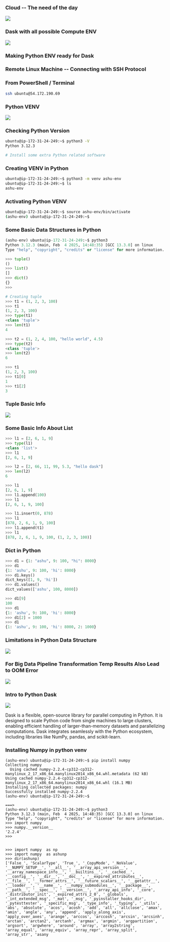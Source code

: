 ### Cloud -- The need of the day 

<img src="cl1.png">

### Dask with all possible Compute ENV 

<img src="cl2.png">

### Making Python ENV ready for Dask 

### Remote Linux Machine -- Connecting with SSH Protocol 

### From PowerShell / Terminal 
```sh
ssh ubuntu@54.172.190.69
```

### Python VENV 

<img src="cl3.png">

### Checking Python Version 

```sh
ubuntu@ip-172-31-24-249:~$ python3 -V
Python 3.12.3

# Install some extra Python related software 
```

### Creating VENV in Python 

```sh
ubuntu@ip-172-31-24-249:~$ python3 -m venv ashu-env 
ubuntu@ip-172-31-24-249:~$ ls
ashu-env
```

### Activating Python VENV 

```sh
ubuntu@ip-172-31-24-249:~$ source ashu-env/bin/activate
(ashu-env) ubuntu@ip-172-31-24-249:~$ 
```

### Some Basic Data Structures in Python 

```python
(ashu-env) ubuntu@ip-172-31-24-249:~$ python3
Python 3.12.3 (main, Feb  4 2025, 14:48:35) [GCC 13.3.0] on linux
Type "help", "copyright", "credits" or "license" for more information.

>>> tuple()
()
>>> list()
[]
>>> dict()
{}
>>> 

# Creating tuple 
>>> t1 = (1, 2, 3, 100)
>>> t1
(1, 2, 3, 100)
>>> type(t1)
<class 'tuple'>
>>> len(t1)
4

>>> t2 = (1, 2, 4, 100, "hello world", 4.5)
>>> type(t2)
<class 'tuple'>
>>> len(t2)
6

>>> t1
(1, 2, 3, 100)
>>> t1[0]
1
>>> t1[2]
3
```

### Tuple Basic Info 

<img src="tup1.png">

### Some Basic Info About List 

```python
>>> l1 = [2, 6, 1, 9]
>>> type(l1)
<class 'list'>
>>> l1
[2, 6, 1, 9]

>>> l2 = [2, 66, 11, 99, 5.3, "hello dask"]
>>> len(l2)
6

>>> l1
[2, 6, 1, 9]
>>> l1.append(100)
>>> l1
[2, 6, 1, 9, 100]

>>> l1.insert(0, 878)
>>> l1
[878, 2, 6, 1, 9, 100]
>>> l1.append(t1)
>>> l1
[878, 2, 6, 1, 9, 100, (1, 2, 3, 100)]
```

### Dict in Python 

```python
>>> d1 = {1: "ashu", 9: 100, "hi": 8000}
>>> d1
{1: 'ashu', 9: 100, 'hi': 8000}
>>> d1.keys()
dict_keys([1, 9, 'hi'])
>>> d1.values()
dict_values(['ashu', 100, 8000])

>>> d1[9]
100
>>> d1
{1: 'ashu', 9: 100, 'hi': 8000}
>>> d1[2] = 1000
>>> d1
{1: 'ashu', 9: 100, 'hi': 8000, 2: 1000}
```

### Limitations in Python Data Structure 

<img src="ds1.png">

### For Big Data Pipeline Transformation Temp Results Also Lead to OOM Error 

<img src="ds2.png">

### Intro to Python Dask 

<img src="ds3.png">

Dask is a flexible, open-source library for parallel computing in Python. It is designed to scale Python code from single machines to large clusters, enabling efficient handling of larger-than-memory datasets and parallelizing computations. Dask integrates seamlessly with the Python ecosystem, including libraries like NumPy, pandas, and scikit-learn.

### Installing Numpy in python venv 

```
(ashu-env) ubuntu@ip-172-31-24-249:~$ pip install numpy 
Collecting numpy
  Using cached numpy-2.2.4-cp312-cp312-manylinux_2_17_x86_64.manylinux2014_x86_64.whl.metadata (62 kB)
Using cached numpy-2.2.4-cp312-cp312-manylinux_2_17_x86_64.manylinux2014_x86_64.whl (16.1 MB)
Installing collected packages: numpy
Successfully installed numpy-2.2.4
(ashu-env) ubuntu@ip-172-31-24-249:~$ 

===>
(ashu-env) ubuntu@ip-172-31-24-249:~$ python3
Python 3.12.3 (main, Feb  4 2025, 14:48:35) [GCC 13.3.0] on linux
Type "help", "copyright", "credits" or "license" for more information.
>>> import numpy
>>> numpy.__version__
'2.2.4'
>>> 


>>> import numpy  as np 
>>> import numpy  as ashunp
>>> dir(ashunp)
['False_', 'ScalarType', 'True_', '_CopyMode', '_NoValue', '__NUMPY_SETUP__', '__all__', '__array_api_version__', '__array_namespace_info__', '__builtins__', '__cached__', '__config__', '__dir__', '__doc__', '__expired_attributes__', '__file__', '__former_attrs__', '__future_scalars__', '__getattr__', '__loader__', '__name__', '__numpy_submodules__', '__package__', '__path__', '__spec__', '__version__', '_array_api_info', '_core', '_distributor_init', '_expired_attrs_2_0', '_globals', '_int_extended_msg', '_mat', '_msg', '_pyinstaller_hooks_dir', '_pytesttester', '_specific_msg', '_type_info', '_typing', '_utils', 'abs', 'absolute', 'acos', 'acosh', 'add', 'all', 'allclose', 'amax', 'amin', 'angle', 'any', 'append', 'apply_along_axis', 'apply_over_axes', 'arange', 'arccos', 'arccosh', 'arcsin', 'arcsinh', 'arctan', 'arctan2', 'arctanh', 'argmax', 'argmin', 'argpartition', 'argsort', 'argwhere', 'around', 'array', 'array2string', 'array_equal', 'array_equiv', 'array_repr', 'array_split', 'array_str', 'asany

```
